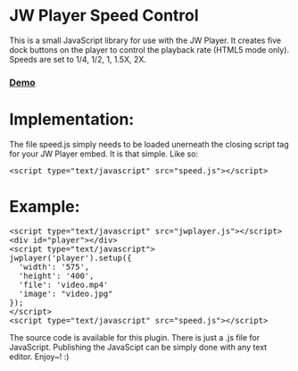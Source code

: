 JW Player Speed Control
==========

This is a small JavaScript library for use with the JW Player. It creates five dock buttons on the player to control the playback rate (HTML5 mode only). Speeds are set to 1/4, 1/2, 1, 1.5X, 2X.

### [Demo](http://www.pluginsbyethan.com/github/speed.html)

Implementation:
==========

The file speed.js simply needs to be loaded unerneath the closing script tag for your JW Player embed. It is that simple. Like so:

<pre>
&lt;script type=&quot;text/javascript&quot; src=&quot;speed.js&quot;&gt;&lt;/script&gt;
</pre>

Example:
==========
<pre>
&lt;script type=&quot;text/javascript&quot; src=&quot;jwplayer.js&quot;&gt;&lt;/script&gt;
&lt;div id=&quot;player&quot;&gt;&lt;/div&gt;
&lt;script type=&quot;text/javascript&quot;&gt;
jwplayer('player').setup({
&nbsp;&nbsp;'width': '575',
&nbsp;&nbsp;'height': '400',
&nbsp;&nbsp;'file': 'video.mp4'
&nbsp;&nbsp;'image': &quot;video.jpg&quot;
});
&lt;/script&gt;
&lt;script type=&quot;text/javascript&quot; src=&quot;speed.js&quot;&gt;&lt;/script&gt;
</pre>

The source code is available for this plugin. There is just a .js file for JavaScript. Publishing the JavaScipt can be simply done with any text editor. Enjoy~! :) 
